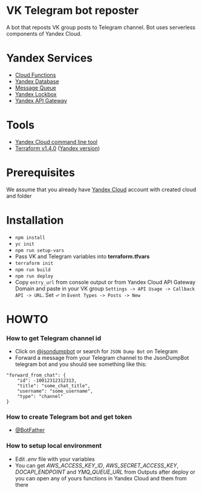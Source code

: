 # VK Telegram bot reposter

A bot that reposts VK group posts to Telegram channel. Bot uses serverless components of Yandex Cloud.

# Yandex Services

- [Cloud Functions](https://cloud.yandex.ru/services/functions)
- [Yandex Database](https://cloud.yandex.ru/services/ydb)
- [Message Queue](https://cloud.yandex.ru/services/message-queue)
- [Yandex Lockbox](https://cloud.yandex.ru/docs/lockbox/)
- [Yandex API Gateway](https://cloud.yandex.ru/docs/api-gateway/)

# Tools

- [Yandex Cloud command line tool](https://cloud.yandex.ru/docs/cli/)
- [Terraform v1.4.0](https://registry.terraform.io/) ([Yandex version](https://cloud.yandex.ru/docs/tutorials/infrastructure-management/terraform-quickstart))

# Prerequisites

We assume that you already have [Yandex Cloud](https://console.cloud.yandex.ru) account with created cloud and folder

# Installation

- `npm install`
- `yc init`
- `npm run setup-vars`
- Pass VK and Telegram variables into **terraform.tfvars**
- `terraform init`
- `npm run build`
- `npm run deploy`
- Copy `entry_url` from console output or from Yandex Cloud API Gateway Domain and paste in your VK group `Settings -> API Usage -> Callback API -> URL`. Set ✓ in `Event Types -> Posts -> New`

# HOWTO

### How to get Telegram channel id

- Click on [@jsondumpbot](https://t.me/jsondumpbot) or search for `JSON Dump Bot` on Telegram
- Forward a message from your Telegram channel to the JsonDumpBot telegram bot and you should see something like this:

```
"forward_from_chat": {
    "id": -10012312312313,
    "title": "some_chat_title",
    "username": "some_username",
    "type": "channel"
}
```

### How to create Telegram bot and get token

- [@BotFather](https://t.me/BotFather)

### How to setup local environment

- Edit _.env_ file with your variables
- You can get _AWS_ACCESS_KEY_ID_, _AWS_SECRET_ACCESS_KEY_, _DOCAPI_ENDPOINT_ and _YMQ_QUEUE_URL_ from Outputs after deploy or you can open any of yours functions in Yandex Cloud and them from there
